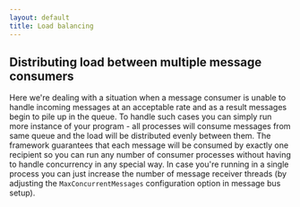 ```yaml
---
layout: default
title: Load balancing
---
```

## Distributing load between multiple message consumers
Here we're dealing with a situation when a message consumer is unable to handle incoming messages at an acceptable rate and as a result messages begin to pile up in the queue. To handle such cases you can simply run more instance of your program - all processes
will consume messages from same queue and the load will be distributed evenly between them. The framework guarantees that each message will be consumed by exactly one recipient so you can run any number of consumer processes without having to handle
concurrency in any special way. In case you're running in a single process you can just increase the number of message receiver threads (by adjusting the `MaxConcurrentMessages` configuration option in message bus setup).

